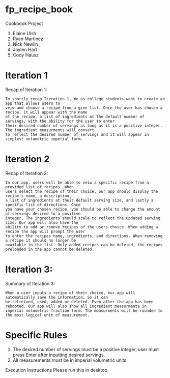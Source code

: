 # fp_recipe_book

Cookbook Project
1. Elaine Ulsh
2. Ryan Martinez
3. Nick Newlin
4. Jaylen Hart
5. Cody Hausz

# Iteration 1

Recap of Iteration 1:

    To shortly recap Iteration 1, We as college students want to create an app that allows users to 
    veiw and choose a recipe from a gien list. Once the user has chosen a recipe, it will appear with the name 
    of the recipe, a list of ingredients at the default number of servings, with the ability for the user to enter
    their desired number of servings as long as it is a positive integer. The ingredient measurments will convert 
    to reflect the desired number of servings and it will appear in simplest volumetric imperial form.

# Iteration 2

Recap of Iteration 2:
    
    In our app, users will be able to veiw a specific recipe from a provided list of recipes. When
    users select the recipe of their choice, our app should display the recipe's name, a description,
    a list of ingredients at their default serving size, and lastly a specific list of directions. Once 
    you have your chosen recipe, you should be able to change the amount of servings desired to a positive
    integer. The ingredients should scale to reflect the updated serving size. Our app will also have the 
    ability to add or remove recipes of the users choice. When adding a recipe the app will prompt the user 
    to enter the recipes name, ingredients, and directions. When removing a recipe it should no longer be 
    available in the list. Only added recipes can be deleted, the recipes preloaded in the app cannot be deleted.

# Iteration 3:

Summary of Iteration 3:

    When a user inputs a recipe of their choice, our app will automatically save the information. So it can 
    be retreived, used, added or deleted. Even after the app has been rebooted. Our app will also show all ingredient measurments in 
    imperial volumetric fraction form. The measurments will be rounded to the most logical unit of measurement.


# Specific Rules
1. The desired number of servings must be a positive integer, user must press Enter after inputting desired servings.
2. All measurements must be in imperial volumetric units.

 Execution Instructions
Please run this in desktop.
